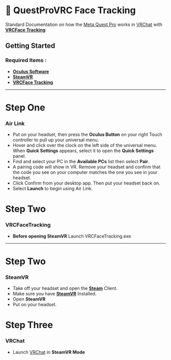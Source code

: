 # 🥽 QuestProVRC Face Tracking
Standard Documentation on how the [Meta Quest Pro](https://www.meta.com/quest/quest-pro/) works in [VRChat](https://vrchat.com/) with **[VRCFace Tracking](https://github.com/benaclejames/VRCFaceTracking/releases/)**
## Getting Started
### Required Items : 
* **[Oculus Software](https://www.oculus.com/download_app/?id=1582076955407037)**
* **[SteamVR](https://store.steampowered.com/app/250820/SteamVR/)**
* **[VRCFace Tracking](https://github.com/benaclejames/VRCFaceTracking/releases/)**

***

# Step One
### Air Link
* Put on your headset, then press the **Oculus Button** on your right Touch controller to pull up your universal menu.
* Hover and click over the clock on the left side of the universal menu. When **Quick Settings** appears, select it to open the **Quick Settings** panel.
* Find and select your PC in the **Available PCs** list then select **Pair**.
* A pairing code will show in VR. Remove your headset and confirm that the code you see on your computer matches the one you see in your headset. 
* Click Confirm from your desktop app. Then put your headset back on.
* Select **Launch** to begin using Air Link. 
# Step Two
### VRCFaceTracking
* **Before opening SteamVR** Launch VRCFaceTracking.exe
***
# Step Two
### SteamVR
* Take off your headset and open the **[Steam](https://store.steampowered.com/about/)** Client.
* Make sure you have **[SteamVR](https://store.steampowered.com/app/250820/SteamVR/)** Installed.
* Open **SteamVR**
* Put on your headset.

# Step Three
### VRChat
* Launch [VRChat](https://vrchat.com/) in **SteamVR Mode**
